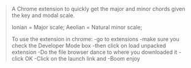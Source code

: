 >A Chrome extension to quickly get the major and minor chords
>given the key and modal scale.
>
>Ionian = Major scale; Aeolian = Natural minor scale;
>
>To use the extension in chrome:
>-go to extensions 
>-make sure you check the Developer Mode box
>-then click on load unpacked extension
>-Do the file browser dance to where you downloaded it
>-click OK
>-Click on the launch link and
>-Boom enjoy